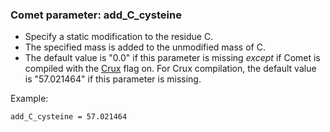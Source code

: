 ### Comet parameter: add_C_cysteine

- Specify a static modification to the residue C.
- The specified mass is added to the unmodified mass of C.
- The default value is "0.0" if this parameter is missing *except*
  if Comet is compiled with the
  [Crux]("http://crux.ms/") flag on.
  For Crux compilation, the default value is "57.021464" if this parameter is missing.

Example:
```
add_C_cysteine = 57.021464
```
